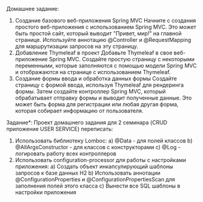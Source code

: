 Домашнее задание:
1. Создание базового веб-приложения Spring MVC
   Начните с создания простого веб-приложения с использованием Spring MVC. Это может быть простой сайт, который выводит "Привет, мир!" на главной странице. Используйте аннотацию @Controller и @RequestMapping для маршрутизации запросов на эту страницу.
2. Добавление Thymeleaf в проект
   Добавьте Thymeleaf в свое веб-приложение Spring MVC. Создайте простую страницу с некоторыми переменными, которые заполняются с помощью модели Spring MVC и отображаются на странице с использованием Thymeleaf.
3. Создание формы ввода и обработка данных формы
   Создайте страницу с формой ввода, используя Thymeleaf для рендеринга формы. Затем создайте контроллер Spring MVC, который обрабатывает отправку формы и выводит полученные данные. Это может быть форма для регистрации или любая другая форма, которая собирает информацию от пользователя.


Задание*:
Проект домашнего задания для 2 семинара (CRUD приложение USER SERVICE) переписать:
1. Использовать библиотеку Lomboc:
   a) @Data - для полей классов
   b) @AllArgsConstructor - для классов с конструкторами
   c) @Log - логировать работу всех контроллеров
2. Использовать configuration-processor для работы с настройками приложения:
   a) Создать объект инкапсулирующий шаблоны запросов к базе данных H2
   b) Использовать аннотации @ConfigurationProperties и @ConfigurationPropertiesScan для заполнения полей этого класса
   с) Вынести все SQL шаблоны в настройки приложения